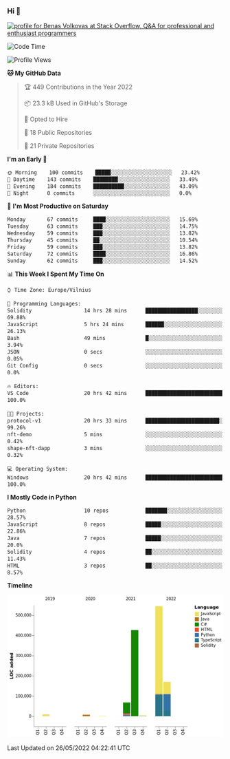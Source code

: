 ### Hi 👋
<a href="https://stackoverflow.com/users/14954249/benas-volkovas"><img src="https://stackoverflow.com/users/flair/14954249.png?theme=dark" width="208" height="58" alt="profile for Benas Volkovas at Stack Overflow, Q&amp;A for professional and enthusiast programmers" title="profile for Benas Volkovas at Stack Overflow, Q&amp;A for professional and enthusiast programmers"></a>

<!--START_SECTION:waka-->
![Code Time](http://img.shields.io/badge/Code%20Time-715%20hrs%2015%20mins-blue)

![Profile Views](http://img.shields.io/badge/Profile%20Views-0-blue)

**🐱 My GitHub Data** 

> 🏆 449 Contributions in the Year 2022
 > 
> 📦 23.3 kB Used in GitHub's Storage 
 > 
> 💼 Opted to Hire
 > 
> 📜 18 Public Repositories 
 > 
> 🔑 21 Private Repositories  
 > 
**I'm an Early 🐤** 

```text
🌞 Morning    100 commits    █████░░░░░░░░░░░░░░░░░░░░   23.42% 
🌆 Daytime    143 commits    ████████░░░░░░░░░░░░░░░░░   33.49% 
🌃 Evening    184 commits    ██████████░░░░░░░░░░░░░░░   43.09% 
🌙 Night      0 commits      ░░░░░░░░░░░░░░░░░░░░░░░░░   0.0%

```
📅 **I'm Most Productive on Saturday** 

```text
Monday       67 commits     ████░░░░░░░░░░░░░░░░░░░░░   15.69% 
Tuesday      63 commits     ███░░░░░░░░░░░░░░░░░░░░░░   14.75% 
Wednesday    59 commits     ███░░░░░░░░░░░░░░░░░░░░░░   13.82% 
Thursday     45 commits     ██░░░░░░░░░░░░░░░░░░░░░░░   10.54% 
Friday       59 commits     ███░░░░░░░░░░░░░░░░░░░░░░   13.82% 
Saturday     72 commits     ████░░░░░░░░░░░░░░░░░░░░░   16.86% 
Sunday       62 commits     ███░░░░░░░░░░░░░░░░░░░░░░   14.52%

```


📊 **This Week I Spent My Time On** 

```text
⌚︎ Time Zone: Europe/Vilnius

💬 Programming Languages: 
Solidity                 14 hrs 28 mins      █████████████████░░░░░░░░   69.88% 
JavaScript               5 hrs 24 mins       ██████░░░░░░░░░░░░░░░░░░░   26.13% 
Bash                     49 mins             █░░░░░░░░░░░░░░░░░░░░░░░░   3.94% 
JSON                     0 secs              ░░░░░░░░░░░░░░░░░░░░░░░░░   0.05% 
Git Config               0 secs              ░░░░░░░░░░░░░░░░░░░░░░░░░   0.0%

🔥 Editors: 
VS Code                  20 hrs 42 mins      █████████████████████████   100.0%

🐱‍💻 Projects: 
protocol-v1              20 hrs 33 mins      ████████████████████████░   99.26% 
nft-demo                 5 mins              ░░░░░░░░░░░░░░░░░░░░░░░░░   0.42% 
shape-nft-dapp           3 mins              ░░░░░░░░░░░░░░░░░░░░░░░░░   0.32%

💻 Operating System: 
Windows                  20 hrs 42 mins      █████████████████████████   100.0%

```

**I Mostly Code in Python** 

```text
Python                   10 repos            ███████░░░░░░░░░░░░░░░░░░   28.57% 
JavaScript               8 repos             █████░░░░░░░░░░░░░░░░░░░░   22.86% 
Java                     7 repos             █████░░░░░░░░░░░░░░░░░░░░   20.0% 
Solidity                 4 repos             ██░░░░░░░░░░░░░░░░░░░░░░░   11.43% 
HTML                     3 repos             ██░░░░░░░░░░░░░░░░░░░░░░░   8.57%

```


**Timeline**

![Chart not found](https://raw.githubusercontent.com/BenasVolkovas/BenasVolkovas/main/charts/bar_graph.png) 


 Last Updated on 26/05/2022 04:22:41 UTC
<!--END_SECTION:waka-->
